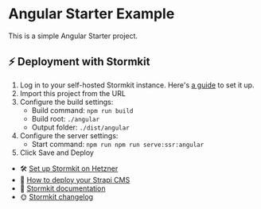 # Angular Starter Example

This is a simple Angular Starter project.

## ⚡️ Deployment with Stormkit

1. Log in to your self-hosted Stormkit instance. Here's [a guide](https://www.stormkit.io/tutorials/how-to-self-host-stormkit-on-hetzner-cloud) to set it up.
2. Import this project from the URL
3. Configure the build settings:
   - Build command: `npm run build`
   - Build root: `./angular`
   - Output folder: `./dist/angular`
4. Configure the server settings:
   - Start command: `npm run npm run serve:ssr:angular`
5. Click Save and Deploy

- 🛠️ [Set up Stormkit on Hetzner](https://www.stormkit.io/tutorials/how-to-self-host-stormkit-on-hetzner-cloud)
- 🍰 [How to deploy your Strapi CMS](https://www.stormkit.io/tutorials/how-to-deploy-your-self-hosted-strapi-instance)
- 📑 [Stormkit documentation](https://www.stormkit.io/docs/welcome/getting-started)
- 🌞 [Stormkit changelog](https://www.stormkit.io/blog/whats-new)
